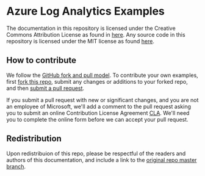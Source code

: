 # Azure Log Analytics Examples
The documentation in this repository is licensed under the Creative Commons Attribution License as found in [here](LICENSE).
Any source code in this repository is licensed under the MIT license as found [here](LICENSE-CODE).

## How to contribute
We follow the [GitHub fork and pull model](https://help.github.com/articles/about-collaborative-development-models).
To contribute your own examples, first [fork this repo](https://help.github.com/articles/fork-a-repo/), submit any changes or additions to your forked repo, and then [submit a pull request](https://help.github.com/articles/about-pull-requests/).

If you submit a pull request with new or significant changes, and you are not an employee of Microsoft, we'll add a comment to the pull request asking you to submit an online Contribution License Agreement [CLA](https://cla.microsoft.com). We'll need you to complete the online form before we can accept your pull request.

## Redistribution
Upon redistribuion of this repo, please be respectful of the readers and authors of this documentation, and include a link to the [original repo master branch](https://github.com/MicrosoftDocs/LogAnalyticsExamples).
